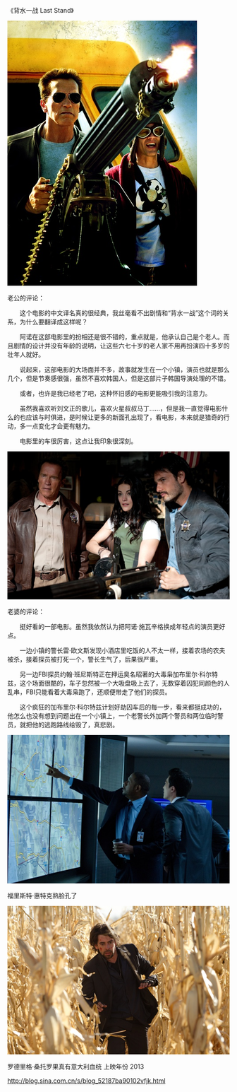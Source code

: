 《背水一战 Last Stand》

			
![](./img/001vda4xzy6P4ShjIb698&690.jpg)


老公的评论：

　　这个电影的中文译名真的很经典，我丝毫看不出剧情和“背水一战”这个词的关系，为什么要翻译成这样呢？


　　阿诺在这部电影里的扮相还是很不错的，重点就是，他承认自己是个老人。而且剧情的设计并没有年龄的说明，让这些六七十岁的老人家不用再扮演四十多岁的壮年人就好。


　　说起来，这部电影的大场面并不多，故事就发生在一个小镇，演员也就是那么几个，但是节奏感很强，虽然不喜欢韩国人，但是这部片子韩国导演处理的不错。

　　或者，也许是我已经老了吧，这种怀旧感的电影更能吸引我的注意力。


　　虽然我喜欢听刘文正的歌儿，喜欢火星叔叔马丁……，但是我一直觉得电影什么的也应该与时俱进，是时候让更多的新面孔出现了，看电影，本来就是猎奇的行动，多一点变化才会更有魅力。

　　电影里的车很厉害，这点让我印象很深刻。


![](./img/001vda4xzy6P4SiuBor6f&690.jpg)


老婆的评论：

　　挺好看的一部电影。虽然我依然认为把阿诺·施瓦辛格换成年轻点的演员更好点。


　　一边小镇的警长雷·欧文斯发现小酒店里吃饭的人不太一样，接着农场的农夫被杀，接着探员被打死一个，警长生气了，后果很严重。


　　另一边FBI探员约翰·班尼斯特正在押运臭名昭著的大毒枭加布里尔·科尔特兹，这个场面很酷的，车子忽然被一个大吸盘吸上去了，无数穿着囚犯同颜色的人乱串，FBI只能看着大毒枭跑了，还顺便带走了他们的探员。


　　这个疯狂的加布里尔·科尔特兹计划好劫囚车后的每一步，看来都挺成功的，他怎么也没有想到问题出在一个小镇上，一个老警长外加两个警员和两位临时警员，就把他的逃跑路线给毁了，真悲剧。

![](./img/001vda4xzy6P4Sjfd3k7a&690.jpg)

福里斯特·惠特克熟脸孔了

![](./img/001vda4xzy6P4Sri17399&690.jpg)

罗德里格·桑托罗果真有意大利血统
上映年份 2013							
		
http://blog.sina.com.cn/s/blog_52187ba90102vfjk.html
